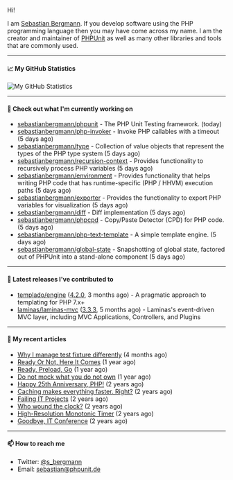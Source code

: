 Hi!

I am [Sebastian Bergmann](https://sebastian-bergmann.de/). If you develop software using the PHP programming language then you may have come across my name. I am the creator and maintainer of [PHPUnit](https://phpunit.de/) as well as many other libraries and tools that are commonly used.

---

#### 📈 My GitHub Statistics

![My GitHub Statistics](https://github-readme-stats.vercel.app/api?username=sebastianbergmann&show_icons=true&count_private=true&hide_title=true)

---

#### 👷 Check out what I'm currently working on

- [sebastianbergmann/phpunit](https://github.com/sebastianbergmann/phpunit) - The PHP Unit Testing framework. (today)
- [sebastianbergmann/php-invoker](https://github.com/sebastianbergmann/php-invoker) - Invoke PHP callables with a timeout (5 days ago)
- [sebastianbergmann/type](https://github.com/sebastianbergmann/type) - Collection of value objects that represent the types of the PHP type system (5 days ago)
- [sebastianbergmann/recursion-context](https://github.com/sebastianbergmann/recursion-context) - Provides functionality to recursively process PHP variables (5 days ago)
- [sebastianbergmann/environment](https://github.com/sebastianbergmann/environment) - Provides functionality that helps writing PHP code that has runtime-specific (PHP / HHVM) execution paths (5 days ago)
- [sebastianbergmann/exporter](https://github.com/sebastianbergmann/exporter) - Provides the functionality to export PHP variables for visualization (5 days ago)
- [sebastianbergmann/diff](https://github.com/sebastianbergmann/diff) - Diff implementation (5 days ago)
- [sebastianbergmann/phpcpd](https://github.com/sebastianbergmann/phpcpd) - Copy/Paste Detector (CPD) for PHP code. (5 days ago)
- [sebastianbergmann/php-text-template](https://github.com/sebastianbergmann/php-text-template) - A simple template engine. (5 days ago)
- [sebastianbergmann/global-state](https://github.com/sebastianbergmann/global-state) - Snapshotting of global state, factored out of PHPUnit into a stand-alone component (5 days ago)

---

#### 🔭 Latest releases I've contributed to

- [templado/engine](https://github.com/templado/engine) ([4.2.0](https://github.com/templado/engine/releases/tag/4.2.0), 3 months ago) - A pragmatic approach to templating for PHP 7.x&#43;
- [laminas/laminas-mvc](https://github.com/laminas/laminas-mvc) ([3.3.3](https://github.com/laminas/laminas-mvc/releases/tag/3.3.3), 5 months ago) - Laminas&#39;s event-driven MVC layer, including MVC Applications, Controllers, and Plugins

---

#### 📜 My recent articles

- [Why I manage test fixture differently](https://thephp.cc/articles/why-i-manage-test-fixture-differently) (4 months ago)
- [Ready Or Not, Here It Comes](https://thephp.cc/articles/ready-or-not-here-it-comes) (1 year ago)
- [Ready, Preload, Go](https://thephp.cc/articles/ready-preload-go) (1 year ago)
- [Do not mock what you do not own](https://thephp.cc/articles/do-not-mock-what-you-do-not-own) (1 year ago)
- [Happy 25th Anniversary, PHP!](https://thephp.cc/articles/happy-25th-anniversary-php) (2 years ago)
- [Caching makes everything faster. Right?](https://thephp.cc/articles/caching-makes-everything-faster-right) (2 years ago)
- [Failing IT Projects](https://thephp.cc/articles/failing-it-projects) (2 years ago)
- [Who wound the clock?](https://thephp.cc/articles/who-wound-the-clock) (2 years ago)
- [High-Resolution Monotonic Timer](https://thephp.cc/articles/high-resolution-monotonic-timer) (2 years ago)
- [Goodbye, IT Conference](https://thephp.cc/articles/goodbye-it-conference) (2 years ago)

---

#### 📫 How to reach me

- Twitter: [@s_bergmann](https://twitter.com/s_bergmann)
- Email: [sebastian@phpunit.de](mailto://sebastian@phpunit.de)
